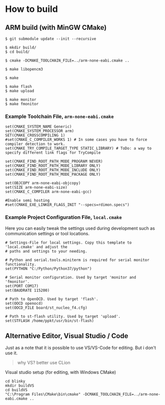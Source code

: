 # How to build

## ARM build (with MinGW CMake) ##

    $ git submodule update --init --recursive
    
    $ mkdir build/
    $ cd build/
    
    $ cmake -DCMAKE_TOOLCHAIN_FILE=../arm-none-eabi.cmake ..
    
    $ make libopencm3
    
    $ make 
    
    $ make flash
    $ make upload
    
    $ make monitor
    $ make fmonitor


### Example Toolchain File, `arm-none-eabi.cmake` ###

    set(CMAKE_SYSTEM_NAME Generic)
    set(CMAKE_SYSTEM_PROCESSOR arm)
    SET(CMAKE_CROSSCOMPILING 1)
    #set(CMAKE_C_COMPILER_WORKS 1) # In some cases you have to force compiler detection to work.
    set(CMAKE_TRY_COMPILE_TARGET_TYPE STATIC_LIBRARY) # ToDo: a way to specify different link flags for TryCompile
    
    set(CMAKE_FIND_ROOT_PATH_MODE_PROGRAM NEVER)
    set(CMAKE_FIND_ROOT_PATH_MODE_LIBRARY ONLY)
    set(CMAKE_FIND_ROOT_PATH_MODE_INCLUDE ONLY)
    set(CMAKE_FIND_ROOT_PATH_MODE_PACKAGE ONLY)
    
    set(OBJCOPY arm-none-eabi-objcopy)
    set(SIZE arm-none-eabi-size)
    set(CMAKE_C_COMPILER arm-none-eabi-gcc)
    
    #Enable semi hosting
    #set(CMAKE_EXE_LINKER_FLAGS_INIT "--specs=rdimon.specs")

### Example Project Configuration File, `local.cmake` ###
Here you can easily tweak the settings used during development such as communication
settings or tool locations.

    # Settings-File for local settings. Copy this template to 'local.cmake' and adjust the
    # paths and settings to your needing.
    
    # Python and serial.tools.miniterm is required for serial monitor functionality.
    set(PYTHON "C:/Python/Python37/python")
    
    # Serial monitor configuration. Used by target 'monitor and 'fmonitor'.
    set(PORT COM17)
    set(BAUDRATE 115200)
    
    # Path to OpenOCD. Used by target 'flash'.
    set(OOCD openocd)
    set(OOCD_FILE board/st_nucleo_f4.cfg)
    
    # Path to st-flash utility. Used by target 'upload'.
    set(STFLASH /home/ppkt/usr/bin/st-flash)


## Alternative Editor, Visual Studio / Code ##
Just as a note that it is possible to use VS/VS-Code for editing. But i don't use it.
> why VS? better use CLion

Visual studio setup (for editing, with Windows CMake)

    cd blinky
    mkdir buildVS
    cd buildVS
    "C:\Program Files\CMake\bin\cmake" -DCMAKE_TOOLCHAIN_FILE=../arm-none-eabi.cmake .. 
    
